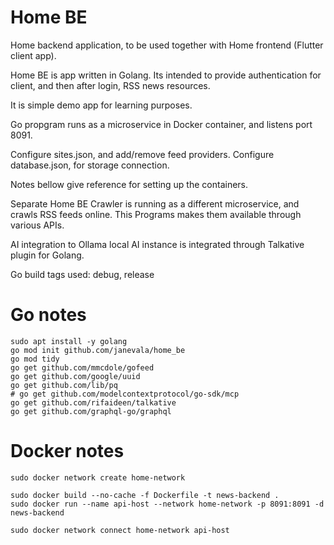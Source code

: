 # Home BE

Home backend application, to be used together with Home frontend (Flutter client app).

Home BE is app written in Golang. Its intended to provide authentication for client, and then after login, RSS news resources.

It is simple demo app for learning purposes.

Go propgram runs as a microservice in Docker container, and listens port 8091.

Configure sites.json, and add/remove feed providers. Configure database.json, for storage connection.

Notes bellow give reference for setting up the containers.

Separate Home BE Crawler is running as a different microservice, and crawls RSS feeds online. This Programs makes them available through various APIs.

AI integration to Ollama local AI instance is integrated through Talkative plugin for Golang.

Go build tags used: debug, release

# Go notes
```
sudo apt install -y golang
go mod init github.com/janevala/home_be
go mod tidy
go get github.com/mmcdole/gofeed
go get github.com/google/uuid
go get github.com/lib/pq
# go get github.com/modelcontextprotocol/go-sdk/mcp
go get github.com/rifaideen/talkative
go get github.com/graphql-go/graphql
```

# Docker notes
```
sudo docker network create home-network

sudo docker build --no-cache -f Dockerfile -t news-backend .
sudo docker run --name api-host --network home-network -p 8091:8091 -d news-backend

sudo docker network connect home-network api-host
```
